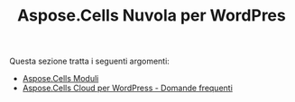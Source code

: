 ﻿---
title: Aspose.Cells Nuvola per WordPres
second_title: Aspose.Cells Cloud Documen
type: docs
url: /it/aspose-cells-cloud-for-wordpress/
description: Aspose.Cells Cloud supporta Excel per creare, convertire, unire, dividere, proteggere, operazioni di oggetti interni e così via
weight: 10
---
Questa sezione tratta i seguenti argomenti:

- [Aspose.Cells Moduli](/cells/it/aspose-cells-forms/)
- [Aspose.Cells Cloud per WordPress - Domande frequenti](/cells/it/aspose-cells-cloud-for-wordpress-faqs/)
